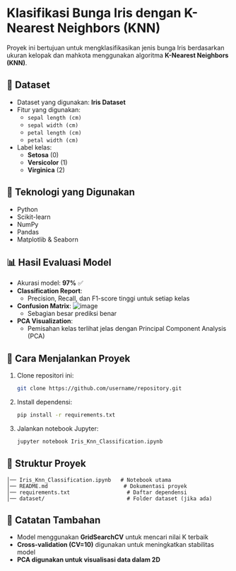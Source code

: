 # Klasifikasi Bunga Iris dengan K-Nearest Neighbors (KNN)

Proyek ini bertujuan untuk mengklasifikasikan jenis bunga Iris berdasarkan ukuran kelopak dan mahkota menggunakan algoritma **K-Nearest Neighbors (KNN)**.

## 📌 Dataset

- Dataset yang digunakan: **Iris Dataset**
- Fitur yang digunakan:
  - `sepal length (cm)`
  - `sepal width (cm)`
  - `petal length (cm)`
  - `petal width (cm)`
- Label kelas:
  - **Setosa** (0)
  - **Versicolor** (1)
  - **Virginica** (2)

## 🔧 Teknologi yang Digunakan

- Python
- Scikit-learn
- NumPy
- Pandas
- Matplotlib & Seaborn

## 📊 Hasil Evaluasi Model

- Akurasi model: **97%** ✅
- **Classification Report**:
  - Precision, Recall, dan F1-score tinggi untuk setiap kelas
- **Confusion Matrix**:
![image](https://github.com/user-attachments/assets/63508fe7-7056-4491-9119-54fb2695b911)
  - Sebagian besar prediksi benar
- **PCA Visualization**:
  - Pemisahan kelas terlihat jelas dengan Principal Component Analysis (PCA)

## 🚀 Cara Menjalankan Proyek

1. Clone repositori ini:
   ```bash
   git clone https://github.com/username/repository.git
   ```
2. Install dependensi:
   ```bash
   pip install -r requirements.txt
   ```
3. Jalankan notebook Jupyter:
   ```bash
   jupyter notebook Iris_Knn_Classification.ipynb
   ```

## 📂 Struktur Proyek

```
│── Iris_Knn_Classification.ipynb   # Notebook utama
│── README.md                        # Dokumentasi proyek
│── requirements.txt                  # Daftar dependensi
│── dataset/                          # Folder dataset (jika ada)
```

## 📌 Catatan Tambahan

- Model menggunakan **GridSearchCV** untuk mencari nilai K terbaik
- **Cross-validation (CV=10)** digunakan untuk meningkatkan stabilitas model
- **PCA digunakan untuk visualisasi data dalam 2D**
